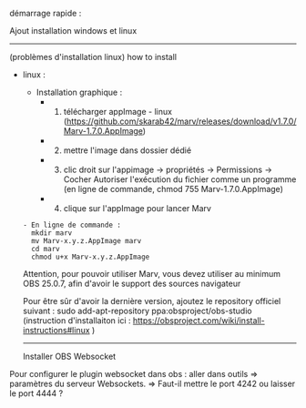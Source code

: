 démarrage rapide :


Ajout installation windows et linux

-----------------------------------

(problèmes d'installation linux)
how to install 
- linux :
     - Installation graphique :
        - 1) télécharger appImage - linux (https://github.com/skarab42/marv/releases/download/v1.7.0/Marv-1.7.0.AppImage)

        - 2) mettre l'image dans dossier dédié

        - 3) clic droit sur l'appimage -> propriétés -> Permissions -> Cocher Autoriser l'exécution du fichier comme un programme
          (en ligne de commande, chmod 755 Marv-1.7.0.AppImage)

        - 4) clique sur l'appImage pour lancer Marv

      - En ligne de commande :
        mkdir marv
        mv Marv-x.y.z.AppImage marv
        cd marv
        chmod u+x Marv-x.y.z.AppImage

  Attention, pour pouvoir utiliser Marv, vous devez utiliser au minimum OBS 25.0.7, afin d'avoir le support des sources navigateur
  
  Pour être sûr d'avoir la dernière version, ajoutez le repository officiel suivant : sudo add-apt-repository ppa:obsproject/obs-studio
  (instruction d'installaiton ici : https://obsproject.com/wiki/install-instructions#linux )
  
  -----------------------------------------
  
  Installer OBS Websocket

Pour configurer le plugin websocket dans obs : aller dans outils => paramètres du serveur Websockets. 
=> Faut-il mettre le port 4242 ou laisser le port 4444 ? 
